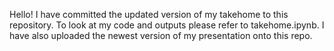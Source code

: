 Hello! I have committed the updated version of my takehome to this repository. 
To look at my code and outputs please refer to takehome.ipynb. 
I have also uploaded the newest version of my presentation onto this repo. 
